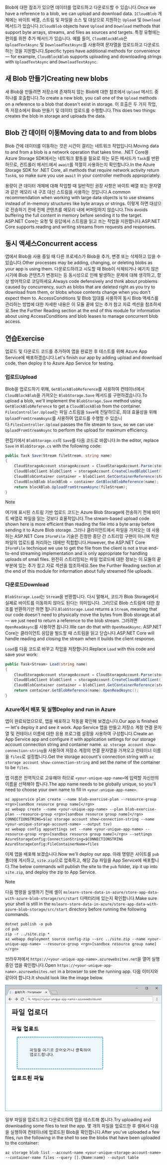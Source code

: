 <span data-ttu-id="e5f6b-101">Blob에 대한 참조가 있으면 데이터를 업로드하고 다운로드할 수 있습니다.</span><span class="sxs-lookup"><span data-stu-id="e5f6b-101">Once we have a reference to a blob, we can upload and download data.</span></span> <span data-ttu-id="e5f6b-102">`ICloudBlob` 개체에는 바이트 배열, 스트림 및 파일을 소스 및 대상으로 지원하는 `Upload` 및 `Download` 메서드가 있습니다.</span><span class="sxs-lookup"><span data-stu-id="e5f6b-102">`ICloudBlob` objects have `Upload` and `Download` methods that support byte arrays, streams, and files as sources and targets.</span></span> <span data-ttu-id="e5f6b-103">특정 유형에는 편의를 위한 추가 메서드가 있습니다. 예를 들어, `CloudBlockBlob`은 `UploadTextAsync` 및 `DownloadTextAsync`를 사용하여 문자열을 업로드하고 다운로드하는 것을 지원합니다.</span><span class="sxs-lookup"><span data-stu-id="e5f6b-103">Specific types have additional methods for convenience &mdash; for example, `CloudBlockBlob` supports uploading and downloading strings with `UploadTextAsync` and `DownloadTextAsync`.</span></span>

## <a name="creating-new-blobs"></a><span data-ttu-id="e5f6b-104">새 Blob 만들기</span><span class="sxs-lookup"><span data-stu-id="e5f6b-104">Creating new blobs</span></span>

<span data-ttu-id="e5f6b-105">새 Blob을 만들려면 저장소에 존재하지 않는 Blob에 대한 참조에서 `Upload` 메서드 중 하나를 호출합니다.</span><span class="sxs-lookup"><span data-stu-id="e5f6b-105">To create a new blob, you call one of the `Upload` methods on a reference to a blob that doesn't exist in storage.</span></span> <span data-ttu-id="e5f6b-106">이 호출은 두 가지 작업, 즉 저장소에서 Blob 만들기 및 데이터 업로드를 수행합니다.</span><span class="sxs-lookup"><span data-stu-id="e5f6b-106">This does two things: creates the blob in storage and uploads the data.</span></span>

## <a name="moving-data-to-and-from-blobs"></a><span data-ttu-id="e5f6b-107">Blob 간 데이터 이동</span><span class="sxs-lookup"><span data-stu-id="e5f6b-107">Moving data to and from blobs</span></span>

<span data-ttu-id="e5f6b-108">Blob 간에 데이터를 이동하는 것은 시간이 걸리는 네트워크 작업입니다.</span><span class="sxs-lookup"><span data-stu-id="e5f6b-108">Moving data to and from a blob is a network operation that takes time.</span></span> <span data-ttu-id="e5f6b-109">.NET Core용 Azure Storage SDK에서는 네트워크 활동을 필요로 하는 모든 메서드가 `Task`를 반환하므로, 컨트롤러 메서드에서 `await`를 적절히 사용하는지 확인합니다.</span><span class="sxs-lookup"><span data-stu-id="e5f6b-109">In the Azure Storage SDK for .NET Core, all methods that require network activity return `Task`s, so make sure you use `await` in your controller methods appropriately.</span></span>

<span data-ttu-id="e5f6b-110">용량이 큰 데이터 개체에 대해 작업할 때 일반적인 권장 사항은 바이트 배열 또는 문자열과 같은 메모리 내 구조 대신 스트림을 사용하는 것입니다.</span><span class="sxs-lookup"><span data-stu-id="e5f6b-110">A common recommendation when working with large data objects is to use streams instead of in-memory structures like byte arrays or strings.</span></span> <span data-ttu-id="e5f6b-111">이렇게 하면 대상으로 전송하기 전에 전체 콘텐츠를 메모리 내에 버퍼링하지 않습니다.</span><span class="sxs-lookup"><span data-stu-id="e5f6b-111">This avoids buffering the full content in memory before sending it to the target.</span></span> <span data-ttu-id="e5f6b-112">ASP.NET Core는 요청 및 응답에서 스트림을 읽고 쓰는 작업을 지원합니다.</span><span class="sxs-lookup"><span data-stu-id="e5f6b-112">ASP.NET Core supports reading and writing streams from requests and responses.</span></span>

## <a name="concurrent-access"></a><span data-ttu-id="e5f6b-113">동시 액세스</span><span class="sxs-lookup"><span data-stu-id="e5f6b-113">Concurrent access</span></span>

<span data-ttu-id="e5f6b-114">앱에서 Blob을 사용 중일 때 다른 프로세스가 Blob을 추가, 변경 또는 삭제하고 있을 수 있습니다.</span><span class="sxs-lookup"><span data-stu-id="e5f6b-114">Other processes may be adding, changing, or deleting blobs as your app is using them.</span></span> <span data-ttu-id="e5f6b-115">다운로드하려고 시도할 때 Blob이 삭제되거나 예기치 않은 시기에 Blob 콘텐츠가 변경되는 등 동시성으로 인해 발생하는 문제에 대해 생각하고, 항상 방어적으로 코딩하세요.</span><span class="sxs-lookup"><span data-stu-id="e5f6b-115">Always code defensively and think about problems caused by concurrency, such as blobs that are deleted right as you try to download from them, or blobs whose contents change when you don't expect them to.</span></span> <span data-ttu-id="e5f6b-116">AccessConditions 및 Blob 임대를 사용하여 동시 Blob 액세스를 관리하는 방법에 대한 자세한 내용은 이 모듈 끝에 있는 추가 참고 자료 섹션을 참조하세요.</span><span class="sxs-lookup"><span data-stu-id="e5f6b-116">See the Further Reading section at the end of this module for information about using AccessConditions and blob leases to manage concurrent blob access.</span></span>

## <a name="exercise"></a><span data-ttu-id="e5f6b-117">연습</span><span class="sxs-lookup"><span data-stu-id="e5f6b-117">Exercise</span></span>

<span data-ttu-id="e5f6b-118">업로드 및 다운로드 코드를 추가하여 앱을 완료한 후 테스트를 위해 Azure App Service에 배포하겠습니다.</span><span class="sxs-lookup"><span data-stu-id="e5f6b-118">Let's finish our app by adding upload and download code, then deploy it to Azure App Service for testing.</span></span>

### <a name="upload"></a><span data-ttu-id="e5f6b-119">업로드</span><span class="sxs-lookup"><span data-stu-id="e5f6b-119">Upload</span></span>

<span data-ttu-id="e5f6b-120">Blob을 업로드하기 위해, `GetBlockBlobReference`를 사용하여 컨테이너에서 `CloudBlockBlob`을 가져오는 `BlobStorage.Save` 메서드를 구현하겠습니다.</span><span class="sxs-lookup"><span data-stu-id="e5f6b-120">To upload a blob, we'll implement the `BlobStorage.Save` method using `GetBlockBlobReference` to get a `CloudBlockBlob` from the container.</span></span> <span data-ttu-id="e5f6b-121">`FilesController.Upload`는 파일 스트림을 `Save`에 전달하므로, 최대 효율성을 위해 `UploadFromStreamAsync`를 사용하여 업로드를 수행할 수 있습니다.</span><span class="sxs-lookup"><span data-stu-id="e5f6b-121">`FilesController.Upload` passes the file stream to `Save`, so we can use `UploadFromStreamAsync` to perform the upload for maximum efficiency.</span></span>

<span data-ttu-id="e5f6b-122">편집기에서 `BlobStorage.cs`의 `Save`를 다음 코드로 바꿉니다.</span><span class="sxs-lookup"><span data-stu-id="e5f6b-122">In the editor, replace `Save` in `BlobStorage.cs` with the following code:</span></span>

```csharp
public Task Save(Stream fileStream, string name)
{
    CloudStorageAccount storageAccount = CloudStorageAccount.Parse(storageConfig.ConnectionString);
    CloudBlobClient blobClient = storageAccount.CreateCloudBlobClient();
    CloudBlobContainer container = blobClient.GetContainerReference(storageConfig.FileContainerName);
    CloudBlockBlob blockBlob = container.GetBlockBlobReference(name);
    return blockBlob.UploadFromStreamAsync(fileStream);
}
```

> [!NOTE]
> <span data-ttu-id="e5f6b-123">여기에 표시된 스트림 기반 업로드 코드는 Azure Blob Storage에 전송하기 전에 바이트 배열로 파일을 읽는 것보다 효율적입니다.</span><span class="sxs-lookup"><span data-stu-id="e5f6b-123">The stream-based upload code shown here is more efficient than reading the file into a byte array before sending it to Azure Blob storage.</span></span> <span data-ttu-id="e5f6b-124">그러나 클라이언트에서 파일을 가져오는 데 사용하는 ASP.NET Core `IFormFile` 기술은 진정한 종단 간 스트리밍 구현이 아니며 작은 파일의 업로드를 처리하는 데에만 적합합니다.</span><span class="sxs-lookup"><span data-stu-id="e5f6b-124">However, the ASP.NET Core `IFormFile` technique we use to get the file from the client is not a true end-to-end streaming implementation and is only appropriate for handling uploads of small files.</span></span> <span data-ttu-id="e5f6b-125">완전히 스트리밍되는 파일 업로드에 대한 정보는 이 모듈의 끝부분에 있는 추가 참고 자료 섹션을 참조하세요.</span><span class="sxs-lookup"><span data-stu-id="e5f6b-125">See the Further Reading section at the end of this module for information about fully streamed file uploads.</span></span>

### <a name="download"></a><span data-ttu-id="e5f6b-126">다운로드</span><span class="sxs-lookup"><span data-stu-id="e5f6b-126">Download</span></span>

<span data-ttu-id="e5f6b-127">`BlobStorage.Load`는 `Stream`을 반환합니다. 다시 말해서, 코드가 Blob Storage에서 실제로 바이트를 이동하지 않아도 된다는 의미입니다. 그러므로 Blob 스트림에 대한 참조를 반환하기만 하면 됩니다.</span><span class="sxs-lookup"><span data-stu-id="e5f6b-127">`BlobStorage.Load` returns a `Stream`, meaning that our code doesn't need to physically move the bytes from Blob storage at all &mdash; we just need to return a reference to the blob stream.</span></span> <span data-ttu-id="e5f6b-128">그러려면 `OpenReadAsync`를 사용하면 됩니다.</span><span class="sxs-lookup"><span data-stu-id="e5f6b-128">We can do that with `OpenReadAsync`.</span></span> <span data-ttu-id="e5f6b-129">ASP.NET Core는 클라이언트 응답을 빌드할 때 스트림을 읽고 닫습니다.</span><span class="sxs-lookup"><span data-stu-id="e5f6b-129">ASP.NET Core will handle reading and closing the stream when it builds the client response.</span></span>

<span data-ttu-id="e5f6b-130">`Load`를 다음 코드로 바꾸고 작업을 저장합니다.</span><span class="sxs-lookup"><span data-stu-id="e5f6b-130">Replace `Load` with this code and save your work:</span></span>

```csharp
public Task<Stream> Load(string name)
{
    CloudStorageAccount storageAccount = CloudStorageAccount.Parse(storageConfig.ConnectionString);
    CloudBlobClient blobClient = storageAccount.CreateCloudBlobClient();
    CloudBlobContainer container = blobClient.GetContainerReference(storageConfig.FileContainerName);
    return container.GetBlobReference(name).OpenReadAsync();
}
```

### <a name="deploy-and-run-in-azure"></a><span data-ttu-id="e5f6b-131">Azure에서 배포 및 실행</span><span class="sxs-lookup"><span data-stu-id="e5f6b-131">Deploy and run in Azure</span></span>

<span data-ttu-id="e5f6b-132">앱이 완료되었으므로, 앱을 배포하고 작동을 확인해 보겠습니다.</span><span class="sxs-lookup"><span data-stu-id="e5f6b-132">Our app is finished &mdash; let's deploy it and see it work.</span></span> <span data-ttu-id="e5f6b-133">App Service 앱을 만들고 저장소 계정 연결 문자열 및 컨테이너 이름에 대한 응용 프로그램 설정을 사용하여 구성합니다.</span><span class="sxs-lookup"><span data-stu-id="e5f6b-133">Create an App Service app and configure it with application settings for our storage account connection string and container name.</span></span> <span data-ttu-id="e5f6b-134">`az storage account show-connection-string`을 사용하여 저장소 계정의 연결 문자열을 가져오고 컨테이너 이름을 `files`로 설정합니다.</span><span class="sxs-lookup"><span data-stu-id="e5f6b-134">Get the storage account's connection string with `az storage account show-connection-string` and set the name of the container to be `files`.</span></span>

<span data-ttu-id="e5f6b-135">앱 이름은 전역적으로 고유해야 하므로 `<your-unique-app-name>`에 입력할 자신만의 이름을 선택해야 합니다.</span><span class="sxs-lookup"><span data-stu-id="e5f6b-135">The app name needs to be globally unique, so you'll need to choose your own name to fill in `<your-unique-app-name>`.</span></span>

```azurecli
az appservice plan create --name blob-exercise-plan --resource-group <rgn>[sandbox resource group name]</rgn>
az webapp create --name <your-unique-app-name> --plan blob-exercise-plan --resource-group <rgn>[sandbox resource group name]</rgn>
CONNECTIONSTRING=$(az storage account show-connection-string --name <your-unique-storage-account-name> --output tsv)
az webapp config appsettings set --name <your-unique-app-name> --resource-group <rgn>[sandbox resource group name]</rgn> --settings AzureStorageConfig:ConnectionString=$CONNECTIONSTRING AzureStorageConfig:FileContainerName=files
```

<span data-ttu-id="e5f6b-136">이제 앱을 배포해 보겠습니다.</span><span class="sxs-lookup"><span data-stu-id="e5f6b-136">Now we'll deploy our app.</span></span> <span data-ttu-id="e5f6b-137">아래 명령은 사이트를 `pub` 폴더에 게시하고, `site.zip`으로 압축하고, 해당 Zip 파일을 App Service에 배포합니다.</span><span class="sxs-lookup"><span data-stu-id="e5f6b-137">The below commands will publish the site to the `pub` folder, zip it up into `site.zip`, and deploy the zip to App Service.</span></span>

> [!NOTE]
> <span data-ttu-id="e5f6b-138">다음 명령을 실행하기 전에 셸이 `mslearn-store-data-in-azure/store-app-data-with-azure-blob-storage/src/start` 디렉터리에 있는지 확인합니다.</span><span class="sxs-lookup"><span data-stu-id="e5f6b-138">Make sure your shell is still in the `mslearn-store-data-in-azure/store-app-data-with-azure-blob-storage/src/start` directory before running the following commands.</span></span>

```azurecli
dotnet publish -o pub
cd pub
zip -r ../site.zip *
az webapp deployment source config-zip --src ../site.zip --name <your-unique-app-name> --resource-group <rgn>[sandbox resource group name]</rgn>
```

<span data-ttu-id="e5f6b-139">브라우저에서 `https://<your-unique-app-name>.azurewebsites.net`을 열어 실행 중인 앱을 확인합니다.</span><span class="sxs-lookup"><span data-stu-id="e5f6b-139">Open `https://<your-unique-app-name>.azurewebsites.net` in a browser to see the running app.</span></span> <span data-ttu-id="e5f6b-140">다음 이미지와 같아야 합니다.</span><span class="sxs-lookup"><span data-stu-id="e5f6b-140">It should look like the image below.</span></span>

![FileUploader 웹앱 스크린샷](../media/7-fileuploader-empty.PNG)

<span data-ttu-id="e5f6b-142">일부 파일을 업로드하고 다운로드하여 앱을 테스트해 봅니다.</span><span class="sxs-lookup"><span data-stu-id="e5f6b-142">Try uploading and downloading some files to test the app.</span></span> <span data-ttu-id="e5f6b-143">몇 개의 파일을 업로드한 후 셸에서 다음을 실행하여 컨테이너에 업로드된 Blob을 확인합니다.</span><span class="sxs-lookup"><span data-stu-id="e5f6b-143">After you've uploaded a few files, run the following in the shell to see the blobs that have been uploaded to the container:</span></span>

```console
az storage blob list --account-name <your-unique-storage-account-name> --container-name files --query [].{Name:name} --output table
```
